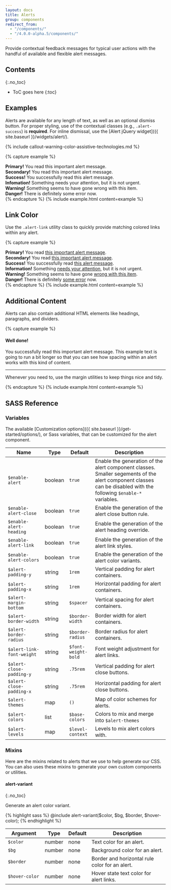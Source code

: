 ```yaml
---
layout: docs
title: Alerts
group: components
redirect_from:
  - "/components/"
  - "/4.0.0-alpha.5/components/"
---
```


Provide contextual feedback messages for typical user actions with the handful of available and flexible alert messages.

## Contents
{:.no_toc}

* ToC goes here
{:toc}

## Examples

Alerts are available for any length of text, as well as an optional dismiss button. For proper styling, use of the contextual classes (e.g., `.alert-success`) is **required**. For inline dismissal, use the [Alert jQuery widget]({{ site.baseurl }}/widgets/alert/).

{% include callout-warning-color-assistive-technologies.md %}

{% capture example %}
<div class="alert alert-primary" role="alert">
  <strong>Primary!</strong> You read this important alert message.
</div>
<div class="alert alert-secondary" role="alert">
  <strong>Secondary!</strong> You read this important alert message.
</div>
<div class="alert alert-success" role="alert">
  <strong>Success!</strong> You successfully read this alert message.
</div>
<div class="alert alert-info" role="alert">
  <strong>Infomation!</strong> Something needs your attention, but it is not urgent.
</div>
<div class="alert alert-warning" role="alert">
  <strong>Warning!</strong> Something seems to have gone wrong with this item.
</div>
<div class="alert alert-danger" role="alert">
  <strong>Danger!</strong> There is definitely some error now.
</div>
{% endcapture %}
{% include example.html content=example %}

## Link Color

Use the `.alert-link` utility class to quickly provide matching colored links within any alert.

{% capture example %}
<div class="alert alert-primary" role="alert">
  <strong>Primary!</strong> You read <a href="#" class="alert-link">this important alert message</a>.
</div>
<div class="alert alert-secondary" role="alert">
  <strong>Secondary!</strong> You read <a href="#" class="alert-link">this important alert message</a>.
</div>
<div class="alert alert-success" role="alert">
  <strong>Success!</strong> You successfully read <a href="#" class="alert-link">this alert message</a>.
</div>
<div class="alert alert-info" role="alert">
  <strong>Information!</strong> Something <a href="#" class="alert-link">needs your attention</a>, but it is not urgent.
</div>
<div class="alert alert-warning" role="alert">
  <strong>Warning!</strong> Something seems to have gone <a href="#" class="alert-link">wrong with this item</a>.
</div>
<div class="alert alert-danger" role="alert">
  <strong>Danger!</strong> There is definitely <a href="#" class="alert-link">some error</a> now.
</div>
{% endcapture %}
{% include example.html content=example %}

## Additional Content

Alerts can also contain additional HTML elements like headings, paragraphs, and dividers.

{% capture example %}
<div class="alert alert-success" role="alert">
  <h4 class="alert-heading">Well done!</h4>
  <p>You successfully read this important alert message. This example text is going to run a bit longer so that you can see how spacing within an alert works with this kind of content.</p>
  <hr />
  <p class="mb-0">Whenever you need to, use the margin utilities to keep things nice and tidy.</p>
</div>
{% endcapture %}
{% include example.html content=example %}

## SASS Reference

### Variables

The available [Customization options]({{ site.baseurl }}/get-started/options/), or Sass variables, that can be customized for the alert component.

<div class="table-scroll">
    <table class="table table-bordered table-striped">
        <thead>
            <tr>
                <th style="width: 100px;">Name</th>
                <th style="width: 50px;">Type</th>
                <th style="width: 50px;">Default</th>
                <th>Description</th>
            </tr>
        </thead>
        <tbody>
            <tr>
                <td><code>$enable-alert</code></td>
                <td>boolean</td>
                <td><code>true</code></td>
                <td>
                    Enable the generation of the alert component classes.
                    Smaller segements of the alert component classes can be disabled with the following <code>$enable-*</code> variables.
                </td>
            </tr>
            <tr>
                <td><code>$enable-alert-close</code></td>
                <td>boolean</td>
                <td><code>true</code></td>
                <td>
                    Enable the generation of the alert close button rule.
                </td>
            </tr>
            <tr>
                <td><code>$enable-alert-heading</code></td>
                <td>boolean</td>
                <td><code>true</code></td>
                <td>
                    Enable the generation of the alert heading override.
                </td>
            </tr>
            <tr>
                <td><code>$enable-alert-link</code></td>
                <td>boolean</td>
                <td><code>true</code></td>
                <td>
                    Enable the generation of the alert link styles.
                </td>
            </tr>
            <tr>
                <td><code>$enable-alert-colors</code></td>
                <td>boolean</td>
                <td><code>true</code></td>
                <td>
                    Enable the generation of the alert color variants.
                </td>
            </tr>
            <tr>
                <td><code>$alert-padding-y</code></td>
                <td>string</td>
                <td><code>1rem</code></td>
                <td>
                    Vertical padding for alert containers.
                </td>
            </tr>
            <tr>
                <td><code>$alert-padding-x</code></td>
                <td>string</td>
                <td><code>1rem</code></td>
                <td>
                    Horizontal padding for alert containers.
                </td>
            </tr>
            <tr>
                <td><code>$alert-margin-bottom</code></td>
                <td>string</td>
                <td><code>$spacer</code></td>
                <td>
                    Vertical spacing for alert containers.
                </td>
            </tr>
            <tr>
                <td><code>$alert-border-width</code></td>
                <td>string</td>
                <td><code>$border-width</code></td>
                <td>
                    Border width for alert containers.
                </td>
            </tr>
            <tr>
                <td><code>$alert-border-radius</code></td>
                <td>string</td>
                <td><code>$border-radius</code></td>
                <td>
                    Border radius for alert containers.
                </td>
            </tr>
            <tr>
                <td><code>$alert-link-font-weight</code></td>
                <td>string</td>
                <td><code>$font-weight-bold</code></td>
                <td>
                    Font weight adjustment for alert links.
                </td>
            </tr>
            <tr>
                <td><code>$alert-close-padding-y</code></td>
                <td>string</td>
                <td><code>.75rem</code></td>
                <td>
                    Vertical padding for alert close buttons.
                </td>
            </tr>
            <tr>
                <td><code>$alert-close-padding-x</code></td>
                <td>string</td>
                <td><code>.75rem</code></td>
                <td>
                    Horizontal padding for alert close buttons.
                </td>
            </tr>
            <tr>
                <td><code>$alert-themes</code></td>
                <td>map</td>
                <td><code>()</code></td>
                <td>
                    Map of color schemes for alerts.
                </td>
            </tr>
            <tr>
                <td><code>$alert-colors</code></td>
                <td>list</td>
                <td><code>$base-colors</code></td>
                <td>
                    Colors to mix and merge into <code>$alert-themes</code>
                </td>
            </tr>
            <tr>
                <td><code>$alert-levels</code></td>
                <td>map</td>
                <td><code>$level-context</code></td>
                <td>
                    Levels to mix alert colors with.
                </td>
            </tr>
        </tbody>
    </table>
</div>

### Mixins

Here are the mixins related to alerts that we use to help generate our CSS. You can also uses these mixins to generate your own custom components or utilities.

#### alert-variant
{:.no_toc}

Generate an alert color variant.

{% highlight sass %}
@include alert-variant($color, $bg, $border, $hover-color);
{% endhighlight %}

<div class="table-scroll">
    <table class="table table-bordered table-striped">
        <thead>
            <tr>
                <th style="width: 100px;">Argument</th>
                <th style="width: 50px;">Type</th>
                <th style="width: 50px;">Default</th>
                <th>Description</th>
            </tr>
        </thead>
        <tbody>
            <tr>
                <td><code>$color</code></td>
                <td>number</td>
                <td>none</td>
                <td>
                    Text color for an alert.
                </td>
            </tr>
            <tr>
                <td><code>$bg</code></td>
                <td>number</td>
                <td>none</td>
                <td>
                    Background color for an alert.
                </td>
            </tr>
            <tr>
                <td><code>$border</code></td>
                <td>number</td>
                <td>none</td>
                <td>
                    Border and horizontal rule color for an alert.
                </td>
            </tr>
            <tr>
                <td><code>$hover-color</code></td>
                <td>number</td>
                <td>none</td>
                <td>
                    Hover state text color for alert links.
                </td>
            </tr>
        </tbody>
    </table>
</div>
